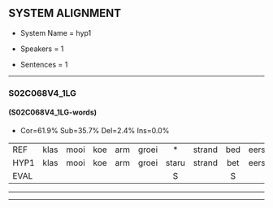 
## SYSTEM ALIGNMENT

- System Name = hyp1

- Speakers = 1

- Sentences = 1

---

### S02C068V4_1LG

#### (S02C068V4_1LG-words)

- Cor=61.9%	Sub=35.7%	Del=2.4%	Ins=0.0%

|  |  |  |  |  |  |  |  |  |  |  |  |  |  |  |  |  |  |  |  |  |  |  |  |  |  |  |  |  |  |  |  |  |  |  |  |  |  |  |  |  |  |  |
|:--- |:---:|:---:|:---:|:---:|:---:|:---:|:---:|:---:|:---:|:---:|:---:|:---:|:---:|:---:|:---:|:---:|:---:|:---:|:---:|:---:|:---:|:---:|:---:|:---:|:---:|:---:|:---:|:---:|:---:|:---:|:---:|:---:|:---:|:---:|:---:|:---:|:---:|:---:|:---:|:---:|:---:|:---:|
| REF | klas | mooi | koe | arm | groei | * | strand | bed | eerst | voor | draai | sjaal | herfst | duur | straat | leeuw | clown | hoek | krant | hout | vriend | gauw | chips | groen | feest | reis | jas | huis | paard | vijf | muts | nieuw | kind | bang | oog | zacht | * | schoen | plas | neus | knoop | plank |
| HYP1 | klas | mooi | koe | arm | groei | staru | strand | bet | eerst | voor | draai | schaal | herfst | duur | straat | leeuw | kloun | hoek | krant | hout | vriend | gouw | chips | groen | fest | res | jas | hus | part | ver | mut | niew | kind | pank | oog | zacht |  | schoen | plas | nes | op | plank |
| EVAL |  |  |  |  |  | S |  | S |  |  |  | S |  |  |  |  | S |  |  |  |  | S |  |  | S | S |  | S | S | S | S | S |  | S |  |  | D |  |  | S | S |  |
---

---
